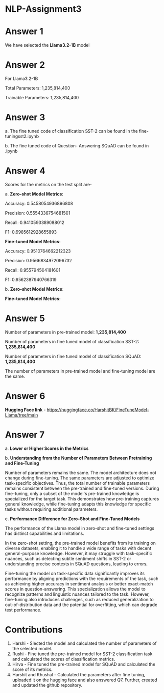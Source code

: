 # NLP-Assignment3

# Answer 1 

We have selected the **Llama3.2-1B** model

# Answer 2

For Llama3.2-1B

Total Parameters: 1,235,814,400

Trainable Parameters: 1,235,814,400

# Answer 3 

a. The fine tuned code of classification SST-2 can be found in the fine-tuningsst2.ipynb

b. The fine tuned code of Question- Answering SQuAD can be found in .ipynb       

# Answer 4
Scores for the metrics on the test split are-

a. 
**Zero-shot Model Metrics:**

Accuracy: 0.5458054936896808

Precision: 0.5554336754681501

Recall: 0.9410593389088012

F1: 0.6985612928655893

**Fine-tuned Model Metrics:**

Accuracy: 0.9510764662212323

Precision: 0.9566834972096732

Recall: 0.955794504181601

F1: 0.9562387940766319

b.
**Zero-shot Model Metrics:**


**Fine-tuned Model Metrics:**


# Answer 5
Number of parameters in pre-trained model: **1,235,814,400**

Number of parameters in fine tuned model of classification SST-2: **1,235,814,400**

Number of parameters in fine tuned model of classification SQuAD: **1,235,814,400**

The number of parameters in pre-trained model and fine-tuning model are the same.

# Answer 6

**Hugging Face link** - https://huggingface.co/HarshitBK/FineTuneModel-Llama/tree/main

# Answer 7

a. **Lower or Higher Scores in the Metrics**


b. **Understanding from the Number of Parameters Between Pretraining and Fine-Tuning**

Number of parameters remains the same. The model architecture does not change during fine-tuning. 
The same parameters are adjusted to optimize task-specific objectives. Thus, the total number of trainable parameters remains consistent between the pre-trained and fine-tuned versions.
During fine-tuning, only a subset of the model's pre-trained knowledge is specialized for the target task. 
This demonstrates how pre-training captures general knowledge, while fine-tuning adapts this knowledge for specific tasks without requiring additional parameters.

c.  **Performance Difference for Zero-Shot and Fine-Tuned Models**

The performance of the Llama model in zero-shot and fine-tuned settings has distinct capabilities and limitations. 

In the zero-shot setting, the pre-trained model benefits from its training on diverse datasets, enabling it to handle a wide range of tasks with decent general-purpose knowledge. However, it may struggle with task-specific nuances, such as detecting subtle sentiment shifts in SST-2 or understanding precise contexts in SQuAD questions, leading to errors. 

Fine-tuning the model on task-specific data significantly improves its performance by aligning predictions with the requirements of the task, such as achieving higher accuracy in sentiment analysis or better exact-match scores in question-answering. This specialization allows the model to recognize patterns and linguistic nuances tailored to the task. However, fine-tuning also introduces challenges, such as reduced generalization to out-of-distribution data and the potential for overfitting, which can degrade test performance. 

# Contributions
1. Harshi - Slected the model and calculated the number of parameters of the selected model.
2. Rushi - Fine tuned the pre-trained model for SST-2 classification task and calculated the scores of classification metrics.
3. Hirva - Fine tuned the pre-trained model for SQuAD and calculated the score of its metrics.
4. Harshit and Khushal - Calculated the parameters after fine tuning, uploaded it on the hugging face and also answered Q7. 
        Further, created and updated the github repository.


